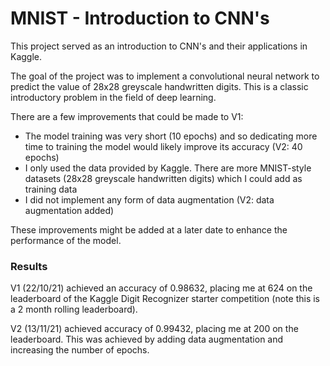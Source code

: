 # MNIST - Introduction to CNN's

This project served as an introduction to CNN's and their applications in Kaggle. 

The goal of the project was to implement a convolutional neural network to predict the value of 28x28 greyscale handwritten digits. This is a classic introductory problem in the field of deep learning.

There are a few improvements that could be made to V1:
* The model training was very short (10 epochs) and so dedicating more time to training the model would likely improve its accuracy (V2: 40 epochs)
* I only used the data provided by Kaggle. There are more MNIST-style datasets (28x28 greyscale handwritten digits) which I could add as training data
* I did not implement any form of data augmentation (V2: data augmentation added)

These improvements might be added at a later date to enhance the performance of the model.

### Results
V1 (22/10/21) achieved an accuracy of 0.98632, placing me at 624 on the leaderboard of the Kaggle Digit Recognizer starter competition (note this is a 2 month rolling leaderboard).

V2 (13/11/21) achieved accuracy of 0.99432, placing me at 200 on the leaderboard. This was achieved by adding data augmentation and increasing the number of epochs.
